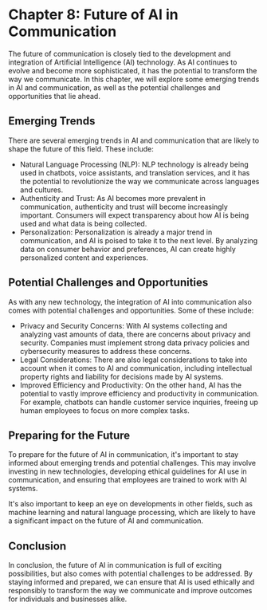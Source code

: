 Chapter 8: Future of AI in Communication
========================================

The future of communication is closely tied to the development and integration of Artificial Intelligence (AI) technology. As AI continues to evolve and become more sophisticated, it has the potential to transform the way we communicate. In this chapter, we will explore some emerging trends in AI and communication, as well as the potential challenges and opportunities that lie ahead.

Emerging Trends
---------------

There are several emerging trends in AI and communication that are likely to shape the future of this field. These include:

* Natural Language Processing (NLP): NLP technology is already being used in chatbots, voice assistants, and translation services, and it has the potential to revolutionize the way we communicate across languages and cultures.
* Authenticity and Trust: As AI becomes more prevalent in communication, authenticity and trust will become increasingly important. Consumers will expect transparency about how AI is being used and what data is being collected.
* Personalization: Personalization is already a major trend in communication, and AI is poised to take it to the next level. By analyzing data on consumer behavior and preferences, AI can create highly personalized content and experiences.

Potential Challenges and Opportunities
--------------------------------------

As with any new technology, the integration of AI into communication also comes with potential challenges and opportunities. Some of these include:

* Privacy and Security Concerns: With AI systems collecting and analyzing vast amounts of data, there are concerns about privacy and security. Companies must implement strong data privacy policies and cybersecurity measures to address these concerns.
* Legal Considerations: There are also legal considerations to take into account when it comes to AI and communication, including intellectual property rights and liability for decisions made by AI systems.
* Improved Efficiency and Productivity: On the other hand, AI has the potential to vastly improve efficiency and productivity in communication. For example, chatbots can handle customer service inquiries, freeing up human employees to focus on more complex tasks.

Preparing for the Future
------------------------

To prepare for the future of AI in communication, it's important to stay informed about emerging trends and potential challenges. This may involve investing in new technologies, developing ethical guidelines for AI use in communication, and ensuring that employees are trained to work with AI systems.

It's also important to keep an eye on developments in other fields, such as machine learning and natural language processing, which are likely to have a significant impact on the future of AI and communication.

Conclusion
----------

In conclusion, the future of AI in communication is full of exciting possibilities, but also comes with potential challenges to be addressed. By staying informed and prepared, we can ensure that AI is used ethically and responsibly to transform the way we communicate and improve outcomes for individuals and businesses alike.
